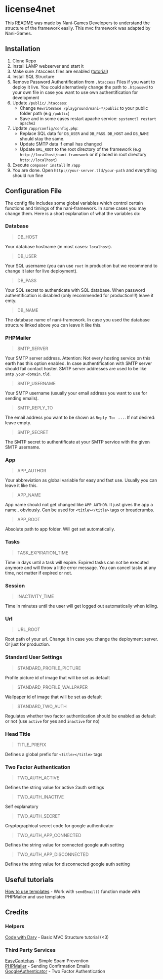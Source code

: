 
# license4net
This README was made by Nani-Games Developers to understand the structure of the framework easily.
This mvc framework was adapted by Nani-Games.

## Installation
1. Clone Repo
2. Install LAMP webserver and start it
3. Make sure .htaccess files are enabled ([tutorial](https://www.linode.com/docs/guides/how-to-set-up-htaccess-on-apache/))
4. Install SQL Structure
5. Remove Password Authentification from `.htaccess` Files if you want to deploy it live. You could alternatively change the path to `.htpasswd` to your own file in case you want to use own authentification for development
6. Update `/public/.htaccess`:
	- Change `RewriteBase /playground/nani-*/public` to your public folder path (e.g `/public`)
	- Save and in some cases restart apache service: `systemctl restart apache2`
7. Update `/app/config/config.php`:
	- Replace SQL data for `DB_USER` and `DB_PASS`. `DB_HOST` and `DB_NAME` should stay the same.
	- Update SMTP data if email has changed
	- Update `URL_ROOT` to the root directory of the framework (e.g `http://localhost/nani-framework` or if placed in root directory `http://localhost`)
8. Execute `composer install` in `/app`
9. You are done. Open `http://your-server.tld/your-path` and everything should run fine

## Configuration File
The config file includes some global variables which control certain functions and timings of the nani-framework. In some cases you may change them. Here is a short explanation of what the variables do:

### Database

> DB_HOST

Your database hostname (in most cases: `localhost`).

> DB_USER

Your SQL username (you can use `root` in production but we recommend to change it later for live deployment).

> DB_PASS

Your SQL secret to authenticate with SQL database. When password authentification is disabled (only recommended for production!!!) leave it emty.

> DB_NAME

The database name of nani-framework. In case you used the database structure linked above you can leave it like this.

### PHPMailer

> SMTP_SERVER

Your SMTP server address. Attention: Not every hosting service on this earth has this option enabled. In case authentification with SMTP server should fail contact hoster. SMTP server addresses are used to be like `smtp.your-domain.tld`.

> SMTP_USERNAME

Your SMTP username (usually your email address you want to use for sending emails).

> SMTP_REPLY_TO

The email address you want to be shown as `Reply To: ...`. If not desired: leave empty.

> SMTP_SECRET

The SMTP secret to authentificate at your SMTP service with the given SMTP username.

### App

> APP_AUTHOR

Your abbreviation as global variable for easy and fast use. Usually you can leave it like this.

> APP_NAME

App name should not get changed like `APP_AUTHOR`. It just gives the app a name.. obviously. Can be used for `<title></title>` tags or breadcrumbs.

> APP_ROOT

Absolute path to app folder. Will get set automatically.

### Tasks

> TASK_EXPIRATION_TIME

Time in days until a task will expire. Expired tasks can not be executed anymore and will throw a little error message. You can cancel tasks at any time, not matter if expired or not.

 ### Session

> INACTIVITY_TIME

Time in minutes until the user will get logged out automatically when idling.

### Url

> URL_ROOT

Root path of your url. Change it in case you change the deployment server. Or just for production.

### Standard User Settings

> STANDARD_PROFILE_PICTURE

Profile picture id of image that will be set as default

> STANDARD_PROFILE_WALLPAPER

Wallpaper id of image that will be set as default

> STANDARD_TWO_AUTH

Regulates whether two factor authentication should be enabled as default or not (use `active` for yes and `inactive` for no)

### Head Title

> TITLE_PREFIX

Defines a global prefix for `<title></title>` tags

### Two Factor Authentication

> TWO_AUTH_ACTIVE

Defines the string value for active 2auth settings

> TWO_AUTH_INACTIVE

Self explanatory

> TWO_AUTH_SECRET

Cryptographical secret code for google authenticator

> TWO_AUTH_APP_CONNECTED

Defines the string value for connected google auth setting

> TWO_AUTH_APP_DISCONNECTED

Defines the string value for disconnected google auth setting

## Useful tutorials

[How to use templates](https://gist.github.com/david-prv/433da5ef7f6c18a67c3d8bb013575017) - Work with `sendEmail()` function made with PHPMailer and use templates

## Credits

### Helpers
[Code with Dary](https://www.youtube.com/channel/UCkzGZ6ECGCBh0WK9bVUprtw) - Basic MVC Structure tutorial (<3)

### Third Party Services  
[EasyCaptchas](https://www.EasyCaptchas.com) - Simple Spam Prevention  
[PHPMailer](https://github.com/PHPMailer/PHPMailer) - Sending Confirmation Emails  
[GoogleAuthenticator](https://github.com/sonata-project/GoogleAuthenticator) - Two Factor Authentication
